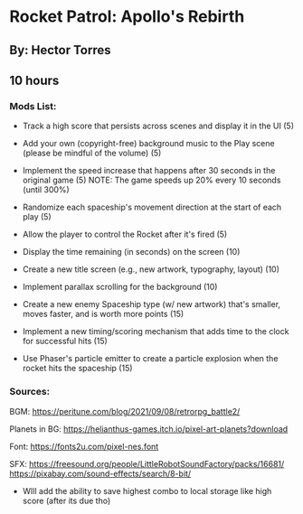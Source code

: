 # Rocket Patrol: Apollo's Rebirth

## By: Hector Torres
## 10 hours

### Mods List:

- Track a high score that persists across scenes and display it in the UI (5)
- Add your own (copyright-free) background music to the Play scene (please be mindful of the volume) (5)
- Implement the speed increase that happens after 30 seconds in the original game (5) NOTE: The game speeds up 20% every 10 seconds (until 300%)
- Randomize each spaceship's movement direction at the start of each play (5)
- Allow the player to control the Rocket after it's fired (5)

- Display the time remaining (in seconds) on the screen (10)
- Create a new title screen (e.g., new artwork, typography, layout) (10)
- Implement parallax scrolling for the background (10)

- Create a new enemy Spaceship type (w/ new artwork) that's smaller, moves faster, and is worth more points (15)
- Implement a new timing/scoring mechanism that adds time to the clock for successful hits (15)
- Use Phaser's particle emitter to create a particle explosion when the rocket hits the spaceship (15)

### Sources:

BGM: 
https://peritune.com/blog/2021/09/08/retrorpg_battle2/

Planets in BG: 
https://helianthus-games.itch.io/pixel-art-planets?download

Font:
https://fonts2u.com/pixel-nes.font

SFX: 
https://freesound.org/people/LittleRobotSoundFactory/packs/16681/
https://pixabay.com/sound-effects/search/8-bit/

* WIll add the ability to save highest combo to local storage like high score (after its due tho)